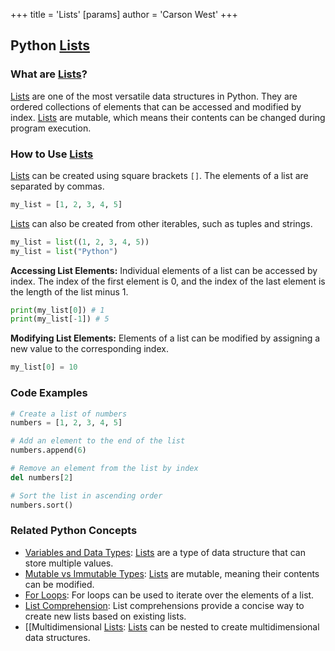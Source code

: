 +++
 title = 'Lists'
[params]
	author = 'Carson West'
+++
## Python [Lists](./../lists/)

### What are [Lists](./../lists/)?
 [Lists](./../lists/) are one of the most versatile data structures in Python. They are ordered collections of elements that can be accessed and modified by index. [Lists](./../lists/) are mutable, which means their contents can be changed during program execution.

### How to Use [Lists](./../lists/)
 [Lists](./../lists/) can be created using square brackets `[]`. The elements of a list are separated by commas.

```python
my_list = [1, 2, 3, 4, 5]
```

 [Lists](./../lists/) can also be created from other iterables, such as tuples and strings.

```python
my_list = list((1, 2, 3, 4, 5))
my_list = list("Python")
```

**Accessing List Elements:**
Individual elements of a list can be accessed by index. The index of the first element is 0, and the index of the last element is the length of the list minus 1.

```python
print(my_list[0]) # 1
print(my_list[-1]) # 5
```

**Modifying List Elements:**
Elements of a list can be modified by assigning a new value to the corresponding index.

```python
my_list[0] = 10
```

### Code Examples
```python
# Create a list of numbers
numbers = [1, 2, 3, 4, 5]

# Add an element to the end of the list
numbers.append(6)

# Remove an element from the list by index
del numbers[2]

# Sort the list in ascending order
numbers.sort()
```

### Related Python Concepts
- [Variables and Data Types](./../variables-and-data-types/): [Lists](./../lists/) are a type of data structure that can store multiple values.
- [Mutable vs Immutable Types](./../mutable-vs-immutable-types/): [Lists](./../lists/) are mutable, meaning their contents can be modified.
- [For Loops](./../for-loops/): For loops can be used to iterate over the elements of a list.
- [List Comprehension](./../list-comprehension/): List comprehensions provide a concise way to create new lists based on existing lists.
- [[Multidimensional [Lists](./../lists/): [Lists](./../lists/) can be nested to create multidimensional data structures.